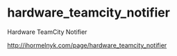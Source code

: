 # hardware_teamcity_notifier
Hardware TeamCity Notifier

http://ihormelnyk.com/page/hardware_teamcity_notifier
